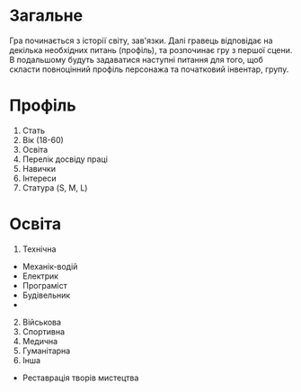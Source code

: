 # Загальне

Гра починається з історії світу, зав'язки.
Далі гравець відповідає на декілька необхідних питань (профіль), та розпочинає гру з першої сцени.
В подальшому будуть задаватися наступні питання для того, щоб скласти повноцінний профіль персонажа та початковий інвентар, групу.

# Профіль
1. Стать
2. Вік (18-60)
3. Освіта
4. Перелік досвіду праці
5. Навички
6. Інтереси
7. Статура (S, M, L)

# Освіта
1. Технічна
  * Механік-водій
  * Електрик
  * Програміст
  * Будівельник
  * 
2. Військова
3. Спортивна
4. Медична
5. Гуманітарна
6. Інша
  * Реставрація творів мистецтва
